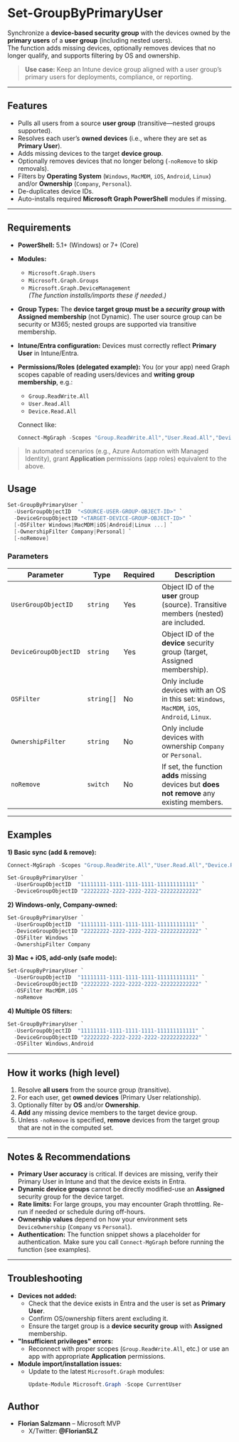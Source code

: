 # Set-GroupByPrimaryUser

Synchronize a **device-based security group** with the devices owned by the **primary users** of a **user group** (including nested users).  
The function adds missing devices, optionally removes devices that no longer qualify, and supports filtering by OS and ownership.

> **Use case:** Keep an Intune device group aligned with a user group’s primary users for deployments, compliance, or reporting.

---

## Features

- Pulls all users from a source **user group** (transitive—nested groups supported).
- Resolves each user’s **owned devices** (i.e., where they are set as **Primary User**).
- Adds missing devices to the target **device group**.
- Optionally removes devices that no longer belong (`-noRemove` to skip removals).
- Filters by **Operating System** (`Windows`, `MacMDM`, `iOS`, `Android`, `Linux`) and/or **Ownership** (`Company`, `Personal`).
- De-duplicates device IDs.
- Auto-installs required **Microsoft Graph PowerShell** modules if missing.

---

## Requirements

- **PowerShell:** 5.1+ (Windows) or 7+ (Core)  
- **Modules:**  
  - `Microsoft.Graph.Users`  
  - `Microsoft.Graph.Groups`  
  - `Microsoft.Graph.DeviceManagement`  
  *(The function installs/imports these if needed.)*
- **Group Types:** The **device target group must be a *security group* with Assigned membership** (not Dynamic). The user source group can be security or M365; nested groups are supported via transitive membership.
- **Intune/Entra configuration:** Devices must correctly reflect **Primary User** in Intune/Entra.
- **Permissions/Roles (delegated example):** You (or your app) need Graph scopes capable of reading users/devices and **writing group membership**, e.g.:
  - `Group.ReadWrite.All`
  - `User.Read.All`
  - `Device.Read.All`

  Connect like:
  ```powershell
  Connect-MgGraph -Scopes "Group.ReadWrite.All","User.Read.All","Device.Read.All","Directory.Read.All"
  ```

> In automated scenarios (e.g., Azure Automation with Managed Identity), grant **Application** permissions (app roles) equivalent to the above.



## Usage

```powershell
Set-GroupByPrimaryUser `
  -UserGroupObjectID  "<SOURCE-USER-GROUP-OBJECT-ID>" `
  -DeviceGroupObjectID "<TARGET-DEVICE-GROUP-OBJECT-ID>" `
  [-OSFilter Windows|MacMDM|iOS|Android|Linux ...] `
  [-OwnershipFilter Company|Personal] `
  [-noRemove]
```

### Parameters

| Parameter | Type | Required | Description |
|---|---|---|---|
| `UserGroupObjectID` | `string` | Yes | Object ID of the **user** group (source). Transitive members (nested) are included. |
| `DeviceGroupObjectID` | `string` | Yes | Object ID of the **device** security group (target, Assigned membership). |
| `OSFilter` | `string[]` | No | Only include devices with an OS in this set: `Windows`, `MacMDM`, `iOS`, `Android`, `Linux`. |
| `OwnershipFilter` | `string` | No | Only include devices with ownership `Company` or `Personal`. |
| `noRemove` | `switch` | No | If set, the function **adds** missing devices but **does not remove** any existing members. |

---

## Examples

**1) Basic sync (add & remove):**
```powershell
Connect-MgGraph -Scopes "Group.ReadWrite.All","User.Read.All","Device.Read.All","Directory.Read.All"

Set-GroupByPrimaryUser `
  -UserGroupObjectID  "11111111-1111-1111-1111-111111111111" `
  -DeviceGroupObjectID "22222222-2222-2222-2222-222222222222"
```

**2) Windows-only, Company-owned:**
```powershell
Set-GroupByPrimaryUser `
  -UserGroupObjectID  "11111111-1111-1111-1111-111111111111" `
  -DeviceGroupObjectID "22222222-2222-2222-2222-222222222222" `
  -OSFilter Windows `
  -OwnershipFilter Company
```

**3) Mac + iOS, add-only (safe mode):**
```powershell
Set-GroupByPrimaryUser `
  -UserGroupObjectID  "11111111-1111-1111-1111-111111111111" `
  -DeviceGroupObjectID "22222222-2222-2222-2222-222222222222" `
  -OSFilter MacMDM,iOS `
  -noRemove
```

**4) Multiple OS filters:**
```powershell
Set-GroupByPrimaryUser `
  -UserGroupObjectID  "11111111-1111-1111-1111-111111111111" `
  -DeviceGroupObjectID "22222222-2222-2222-2222-222222222222" `
  -OSFilter Windows,Android
```

---

## How it works (high level)

1. Resolve **all users** from the source group (transitive).
2. For each user, get **owned devices** (Primary User relationship).
3. Optionally filter by **OS** and/or **Ownership**.
4. **Add** any missing device members to the target device group.
5. Unless `-noRemove` is specified, **remove** devices from the target group that are not in the computed set.

---

## Notes & Recommendations

- **Primary User accuracy** is critical. If devices are missing, verify their Primary User in Intune and that the device exists in Entra.
- **Dynamic device groups** cannot be directly modified-use an **Assigned** security group for the device target.
- **Rate limits:** For large groups, you may encounter Graph throttling. Re-run if needed or schedule during off-hours.
- **Ownership values** depend on how your environment sets `DeviceOwnership` (`Company` vs `Personal`).
- **Authentication:** The function snippet shows a placeholder for authentication. Make sure you call `Connect-MgGraph` before running the function (see examples).

---

## Troubleshooting

- **Devices not added:**  
  - Check that the device exists in Entra and the user is set as **Primary User**.  
  - Confirm OS/ownership filters arent excluding it.  
  - Ensure the target group is a **device security group** with **Assigned** membership.
- **"Insufficient privileges" errors:**  
  - Reconnect with proper scopes (`Group.ReadWrite.All`, etc.) or use an app with appropriate **Application** permissions.
- **Module import/installation issues:**  
  - Update to the latest `Microsoft.Graph` modules:  
    ```powershell
    Update-Module Microsoft.Graph -Scope CurrentUser
    ```


## Author

- **Florian Salzmann** – Microsoft MVP  
  - X/Twitter: **@FlorianSLZ**

